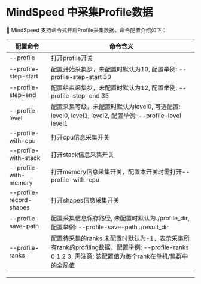 # MindSpeed 中采集Profile数据

📝 MindSpeed 支持命令式开启Profile采集数据，命令配置介绍如下：

| 配置命令                    | 命令含义                                                                                                    | 
|-------------------------|---------------------------------------------------------------------------------------------------------|
| --profile               | 打开profile开关                                                                                             |
| --profile-step-start    | 配置开始采集步，未配置时默认为10, 配置举例: --profile-step-start 30                                                        |
| --profile-step-end      | 配置结束采集步，未配置时默认为12, 配置举例: --profile-step-end 35                                                          |
| --profile-level         | 配置采集等级，未配置时默认为level0, 可选配置: level0, level1, level2, 配置举例: --profile-level level1                        |
| --profile-with-cpu      | 打开cpu信息采集开关                                                                                             |
| --profile-with-stack    | 打开stack信息采集开关                                                                                           |
| --profile-with-memory   | 打开memory信息采集开关，配置本开关时需打开--profile-with-cpu                                                              |
| --profile-record-shapes | 打开shapes信息采集开关                                                                                          |
| --profile-save-path     | 配置采集信息保存路径, 未配置时默认为./profile_dir, 配置举例: --profile-save-path ./result_dir                                |
| --profile-ranks         | 配置待采集的ranks,未配置时默认为-1，表示采集所有rank的profiling数据，配置举例: --profile-ranks 0 1 2 3, 需注意: 该配置值为每个rank在单机/集群中的全局值 |

---

